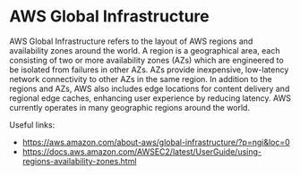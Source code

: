 # AWS Global Infrastructure

AWS Global Infrastructure refers to the layout of AWS regions and availability zones around the world. A region is a geographical area, each consisting of two or more availability zones (AZs) which are engineered to be isolated from failures in other AZs. AZs provide inexpensive, low-latency network connectivity to other AZs in the same region. In addition to the regions and AZs, AWS also includes edge locations for content delivery and regional edge caches, enhancing user experience by reducing latency. AWS currently operates in many geographic regions around the world.

Useful links:
- https://aws.amazon.com/about-aws/global-infrastructure/?p=ngi&loc=0
- https://docs.aws.amazon.com/AWSEC2/latest/UserGuide/using-regions-availability-zones.html
